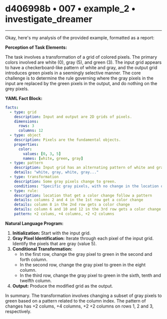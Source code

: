 # d406998b • 007 • example_2 • investigate_dreamer

---
Okay, here's my analysis of the provided example, formatted as a report:

**Perception of Task Elements:**

The task involves a transformation of a grid of colored pixels. The primary colors involved are white (0), gray (5), and green (3). The input grid appears to have a checkerboard-like pattern of white and gray, and the output grid introduces green pixels in a seemingly selective manner. The core challenge is to determine the rule governing where the gray pixels in the input are replaced by the green pixels in the output, and do nothing on the grey pixels.

**YAML Fact Block:**



```yaml
facts:
  - type: grid
    description: Input and output are 2D grids of pixels.
    dimensions:
      rows: 3
      columns: 12
  - type: object
    description: Pixels are the fundamental objects.
    properties:
      color:
        values: [0, 3, 5]
        names: [white, green, gray]
  - type: pattern
    description: Input grid has an alternating pattern of white and gray pixels in the 1st row.
    details: "white, gray, white, gray..."
  - type: transformation
    description: Some gray pixels change to green.
    conditions: "Specific gray pixels, with no change in the location of the white."
  - type: rule:
    description: location that get a color change follow a pattern
    details: columns 2 and 4 in the 1st row get a color change
    details: column 8 in the 2nd row gets a color change
    details: column 6 and 10 and 12 in the 3rd row gets a color change
    pattern: +2 colums, +4 columns, +2 +2 columns
```



**Natural Language Program:**

1.  **Initialization:** Start with the input grid.
2.  **Gray Pixel Identification:** Iterate through each pixel of the input grid. Identify the pixels that are gray (value 5).
3.  **Conditional Transformation:**
    *   In the first row, change the gray pixel to green in the second and forth column.
    *   In the second row, change the gray pixel to green in the eight column.
    *   In the third row, change the gray pixel to green in the sixth, tenth and twelfth column.
4. **Output:** Produce the modified grid as the output.

In summary. The transformation involves changing a subset of gray pixels to green based on a pattern related to the column index. The pattern of changes has +2 colums, +4 columns, +2 +2 columns on rows 1, 2 and 3, respectively.

